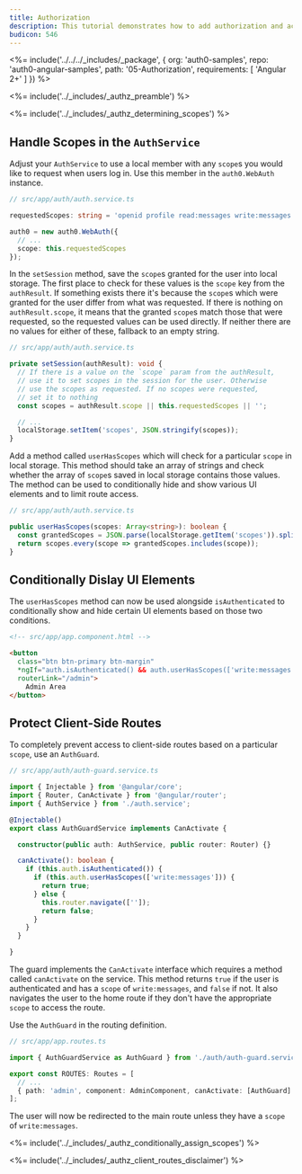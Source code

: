 ```yaml
---
title: Authorization
description: This tutorial demonstrates how to add authorization and access control to an Angular 2+ app with Auth0
budicon: 546
---
```


<%= include('../../../_includes/_package', {
  org: 'auth0-samples',
  repo: 'auth0-angular-samples',
  path: '05-Authorization',
  requirements: [
    'Angular 2+'
  ]
}) %>

<%= include('../_includes/_authz_preamble') %>

<%= include('../_includes/_authz_determining_scopes') %>

## Handle Scopes in the `AuthService`

Adjust your `AuthService` to use a local member with any `scope`s you would like to request when users log in. Use this member in the `auth0.WebAuth` instance.

```ts
// src/app/auth/auth.service.ts

requestedScopes: string = 'openid profile read:messages write:messages';

auth0 = new auth0.WebAuth({
  // ...
  scope: this.requestedScopes
});
``` 

In the `setSession` method, save the `scope`s granted for the user into local storage. The first place to check for these values is the `scope` key from the `authResult`. If something exists there it's because the `scope`s which were granted for the user differ from what was requested. If there is nothing on `authResult.scope`, it means that the granted `scope`s match those that were requested, so the requested values can be used directly. If neither there are no values for either of these, fallback to an empty string.

```ts
// src/app/auth/auth.service.ts

private setSession(authResult): void {
  // If there is a value on the `scope` param from the authResult,
  // use it to set scopes in the session for the user. Otherwise
  // use the scopes as requested. If no scopes were requested,
  // set it to nothing
  const scopes = authResult.scope || this.requestedScopes || '';

  // ...
  localStorage.setItem('scopes', JSON.stringify(scopes));
}
```

Add a method called `userHasScopes` which will check for a particular `scope` in local storage. This method should take an array of strings and check whether the array of `scope`s saved in local storage contains those values. The method can be used to conditionally hide and show various UI elements and to limit route access.

```ts
// src/app/auth/auth.service.ts

public userHasScopes(scopes: Array<string>): boolean {
  const grantedScopes = JSON.parse(localStorage.getItem('scopes')).split(' ');
  return scopes.every(scope => grantedScopes.includes(scope));
}
```

## Conditionally Dislay UI Elements

The `userHasScopes` method can now be used alongside `isAuthenticated` to conditionally show and hide certain UI elements based on those two conditions.

```html
<!-- src/app/app.component.html -->

<button
  class="btn btn-primary btn-margin"
  *ngIf="auth.isAuthenticated() && auth.userHasScopes(['write:messages'])"
  routerLink="/admin">
    Admin Area
</button>
```

## Protect Client-Side Routes

To completely prevent access to client-side routes based on a particular `scope`, use an `AuthGuard`.

```ts
// src/app/auth/auth-guard.service.ts

import { Injectable } from '@angular/core';
import { Router, CanActivate } from '@angular/router';
import { AuthService } from './auth.service';

@Injectable()
export class AuthGuardService implements CanActivate {

  constructor(public auth: AuthService, public router: Router) {}

  canActivate(): boolean {
    if (this.auth.isAuthenticated()) {
      if (this.auth.userHasScopes(['write:messages'])) {
        return true;
      } else {
        this.router.navigate(['']);
        return false;
      }
    }
  }

}
```

The guard implements the `CanActivate` interface which requires a method called `canActivate` on the service. This method returns `true` if the user is authenticated and has a `scope` of `write:messages`, and `false` if not. It also navigates the user to the home route if they don't have the appropriate `scope` to access the route.

Use the `AuthGuard` in the routing definition.

```ts
// src/app/app.routes.ts

import { AuthGuardService as AuthGuard } from './auth/auth-guard.service';

export const ROUTES: Routes = [
  // ...
  { path: 'admin', component: AdminComponent, canActivate: [AuthGuard] }
];
```

The user will now be redirected to the main route unless they have a `scope` of `write:messages`.

<%= include('../_includes/_authz_conditionally_assign_scopes') %>

<%= include('../_includes/_authz_client_routes_disclaimer') %>